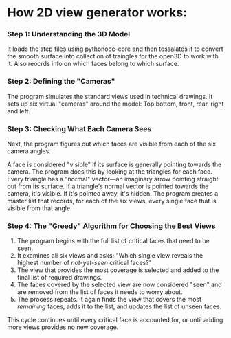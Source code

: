 # How 2D view generator works:

### Step 1: Understanding the 3D Model

It loads the step files using pythonocc-core and then tessalates it to convert the smooth surface into collection of traingles for the open3D to work with it. Also reocrds info on which faces belong to which surface.

### Step 2: Defining the "Cameras"

The program simulates the standard views used in technical drawings. It sets up six virtual "cameras" around the model: Top bottom, front, rear, right and left.

### Step 3: Checking What Each Camera Sees

Next, the program figures out which faces are visible from each of the six camera angles.

A face is considered "visible" if its surface is generally pointing towards the camera. The program does this by looking at the triangles for each face. Every triangle has a "normal" vector—an imaginary arrow pointing straight out from its surface.
If a triangle's normal vector is pointed towards the camera, it's visible. If it's pointed away, it's hidden. The program creates a master list that records, for each of the six views, every single face that is visible from that angle.

### Step 4: The "Greedy" Algorithm for Choosing the Best Views

1.  The program begins with the full list of critical faces that need to be seen.
2.  It examines all six views and asks: "Which single view reveals the highest number of *not-yet-seen* critical faces?"
3.  The view that provides the most coverage is selected and added to the final list of required drawings.
4.  The faces covered by the selected view are now considered "seen" and are removed from the list of faces it needs to worry about.
5.  The process repeats. It again finds the view that covers the most *remaining* faces, adds it to the list, and updates the list of unseen faces.

This cycle continues until every critical face is accounted for, or until adding more views provides no new coverage.
 